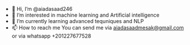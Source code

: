 - 👋 Hi, I’m @aiadasaad246
- 👀 I’m interested in machine learning and Artificial intelligence
- 🌱 I’m currently learning advanced tequniques and NLP 
- 📫 How to reach me You can send me via aiadasaadmesak@gmail.com or via whatsapp +201227677528

<!---
aiadasaad246/aiadasaad246 is a ✨ special ✨ repository because its `README.md` (this file) appears on your GitHub profile.
You can click the Preview link to take a look at your changes.
--->
